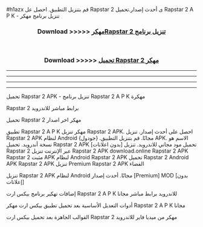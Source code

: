 #h1azx قم بتنزيل التطبيق. احصل عل Rapstar 2  ى أحدث إصدار.تحميل Rapstar 2  A P K - تنزيل برنامج مهكر



<div align="center">
<h3>Download >>>>> <a href="https://ar-sites.web.app/?ar= Rapstar 2 ">مهكرRapstar 2  تنزيل برنامج</a></h3><br>

<h3>Download >>>>> <a href="https://ar-sites.web.app/?ar= Rapstar 2 ">تحميل Rapstar 2  مهكر</a></h3>
</div>


----------------------------------------------------------

----------------------------------------------------------

----------------------------------------------------------

----------------------------------------------------------


تحميل Rapstar 2  APK - تنزيل برنامج Rapstar 2  A P K مهكرة

Rapstar 2  برابط مباشر للاندرويد

تحميل Rapstar 2  مهكر اخر اصدار

تطبيق Rapstar 2  A P K مهكر
تنزيل Rapstar 2  APK. احصل على أحدث إصدار.
تنزيل Rapstar 2  APK لنظام Android مجانًا.
قم بتنزيل التطبيق. {جودول} APK. الاسم هو نسخة أندرويد.
تحميل Rapstar 2  APK [بدون اعلانات]
تحميل مود مجاني للاندرويد.
تنزيل Rapstar 2  عبر الإنترنت
تنزيل Rapstar 2  APK
download.online Rapstar 2  APK
Rapstar 2  مثبت APK لنظام Android
Rapstar 2  APK
تحميل Rapstar 2  Android APK
Rapstar 2  APK تنزيل Premium
Rapstar 2  APK الفضاء

تنزيل Rapstar 2  APK لنظام Android مجانًا. أحدث إصدار [Premium] MOD [بدون إعلانات]

إضافات تهكير برنامج بيكس ارت Rapstar 2  A P K للاندرويد برابط مباشر مجانا

أدوات التعديل الأساسية بعد تحميل تطبيق بيكس ارت مهكر Rapstar 2  A P K مجانا

القوالب الجاهزة بعد تحميل بيكس ارت Rapstar 2  مهكر من ميديا فاير للاندرويد




